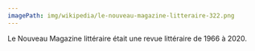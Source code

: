 ```yaml
---
imagePath: img/wikipedia/le-nouveau-magazine-litteraire-322.png
---
```


Le Nouveau Magazine littéraire était une revue littéraire de 1966 à 2020.
